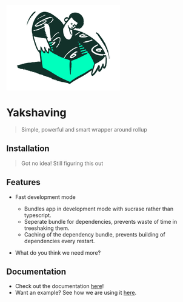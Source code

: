 <img src="./doodle.svg" width="300px"/>

# Yakshaving

> Simple, powerful and smart wrapper around rollup

## Installation

> Got no idea! Still figuring this out

## Features

- Fast development mode

  - Bundles app in development mode with sucrase rather than typescript.
  - Seperate bundle for dependencies, prevents waste of time in treeshaking them.
  - Caching of the dependency bundle, prevents building of dependencies every restart.

- What do you think we need more?

## Documentation

- Check out the documentation [here](./docs/README.md)!
- Want an example? See how we are using it [here](https://github.com/vegeta897/d-zone/blob/better-distribution/packages/webapp/build.config.js).
